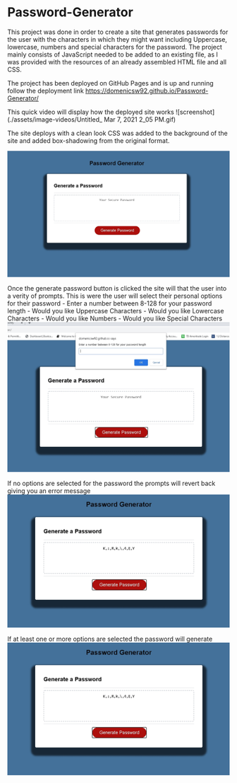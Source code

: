 # Password-Generator
This project was done in order to create a site that generates passwords for the user with the characters in which they might want including  Uppercase, lowercase, numbers and special characters for the password.
The project mainly consists of JavaScript needed to be added to an existing file,  as  I was provided with the resources of an already assembled HTML file and all CSS.

The project has been deployed on GitHub Pages  and is up and running follow the deployment  link
https://domenicsw92.github.io/Password-Generator/

 This quick video will display how the deployed site works
![screenshot](./assets/image-videos/Untitled_ Mar 7, 2021 2_05 PM.gif)


The site deploys with a clean look CSS was added to the background of the site and added box-shadowing from the original format.

![screenshot](./assets/image-videos/snap1.jpg)


Once the generate password button is clicked the site will that the user into a verity of prompts.
This is were the user will select their personal options for their password
    - Enter a number between 8-128 for your password length
    - Would you like Uppercase Characters
    - Would you like Lowercase Characters
    - Would you like Numbers
    - Would you like Special Characters
![screenshot](./assets/image-videos/snap2.jpg)


If no options are selected for the password the prompts will revert back giving you an error message
![screenshot](./assets/image-videos/snap3.jpg)


If at least one or more options are selected the password will generate 
![screenshot](./assets/image-videos/snap3.jpg)


